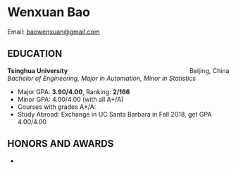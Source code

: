 # Wenxuan Bao

Email: <a href="mailto:baowenxuan@gmail.com">baowenxuan@gmail.com</a>

## EDUCATION

<div class="text clearfix" style="text-align:left;">
    <span style="float:left;"><strong>Tsinghua University</strong></span>
    <span style="float:right;">Beijing, China</span>
    <br/>
    <em>Bachelor of Engineering, Major in Automation, Minor in Statistics</em>
    
</div>




- Major GPA: **3.90/4.00**, Ranking: **2/166**
- Minor GPA: 4.00/4.00 (with all A+/A)
- Courses with grades A+/A: 
- Study Abroad: Exchange in UC Santa Barbara in Fall 2018, get GPA 4.00/4.00

## HONORS AND AWARDS

- 




